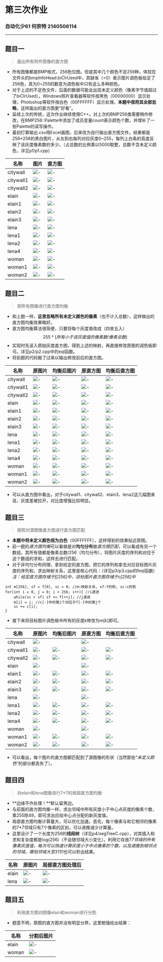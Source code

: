 
# 第三次作业

### 自动化少61 何奈特 2140506114

---

## 题目一

> 画出所有附件图像的直方图

* 所有图像都是BMP格式，256色位图。但是其中几个颜色不足256种，体现在文件头的bmpInfoHead.biClrUsed中，其缺省（=0）表示图片调色板给足了256色，其为0~255的数意为调色板中只有这么多种颜色。
* 对于上述的不足色文件，后面的数据可能会出现未定义颜色（像素字节值超过了biClrUsed）。Windows照片查看器等软件按黑色（00000000）显示处理，Photoshop等软件按白色（00FFFFFF）显示处理。**本题中我将其全部忽略**，这样画出的直方图更“好看”。
* 延续上次的传统，这次作业继续使用C++。对上次的BMP256类需要稍作修改，在BMP256::Palette中添加了成员变量count表示颜色个数，并增补了一些Palette的读写操作。
* 最初打算输出.csv用Excel画图，后来改为自行输出直方图文件。结果都是256*256的黑白图片，从左到右每列对应灰度0~255，每列上白条的高度反映了该灰度像素数的多少。（占总数的比例乘以5000取整，总数不含未定义颜色，详见p1/p1.cpp）

名称|图片|直方图
--|--|--
citywall|![-](p1/citywall.bmp)|![-](p1/_hg_citywall.bmp)
citywall1|![-](p1/citywall1.bmp)|![-](p1/_hg_citywall1.bmp)
citywall2|![-](p1/citywall2.bmp)|![-](p1/_hg_citywall2.bmp)
elain|![-](p1/elain.bmp)|![-](p1/_hg_elain.bmp)
elain1|![-](p1/elain1.bmp)|![-](p1/_hg_elain1.bmp)
elain2|![-](p1/elain2.bmp)|![-](p1/_hg_elain2.bmp)
elain3|![-](p1/elain3.bmp)|![-](p1/_hg_elain3.bmp)
lena|![-](p1/lena.bmp)|![-](p1/_hg_lena.bmp)
lena1|![-](p1/lena1.bmp)|![-](p1/_hg_lena1.bmp)
lena2|![-](p1/lena2.bmp)|![-](p1/_hg_lena2.bmp)
lena4|![-](p1/lena4.bmp)|![-](p1/_hg_lena4.bmp)
woman|![-](p1/woman.bmp)|![-](p1/_hg_woman.bmp)
woman1|![-](p1/woman1.bmp)|![-](p1/_hg_woman1.bmp)
woman2|![-](p1/woman2.bmp)|![-](p1/_hg_woman2.bmp)

## 题目二

> 把所有图像进行直方图均衡

* 和上题一样，**这里忽略所有未定义颜色的像素**（也不计入总数），这样做出的直方图均衡效果略好。
* 直方图均衡算法很简便，只要将每个灰度值改成（四舍五入）
$$255 * (所有小于该灰度值的像素数 / 像素总数)$$
* 实现时先读入原始灰度直方图，得到上述的映射，再直接修改原图的调色板即可。详见p2/p2.cpp中的eql函数。
* 将前题的代码搬了过来以输出修改前后的直方图。

名称|原图片|均衡后图片|原直方图|均衡后直方图
--|--|--|--|--
citywall|![-](p2/citywall.bmp)|![-](p2/citywall_eq.bmp)|![-](p2/_hg_citywall.bmp)|![-](p2/_hg_citywall_eq.bmp)
citywall1|![-](p2/citywall1.bmp)|![-](p2/citywall1_eq.bmp)|![-](p2/_hg_citywall1.bmp)|![-](p2/_hg_citywall1_eq.bmp)
citywall2|![-](p2/citywall2.bmp)|![-](p2/citywall2_eq.bmp)|![-](p2/_hg_citywall2.bmp)|![-](p2/_hg_citywall1_eq.bmp)
elain|![-](p2/elain.bmp)|![-](p2/elain_eq.bmp)|![-](p2/_hg_elain.bmp)|![-](p2/_hg_elain_eq.bmp)
elain1|![-](p2/elain1.bmp)|![-](p2/elain1_eq.bmp)|![-](p2/_hg_elain1.bmp)|![-](p2/_hg_elain1_eq.bmp)
elain2|![-](p2/elain2.bmp)|![-](p2/elain2_eq.bmp)|![-](p2/_hg_elain2.bmp)|![-](p2/_hg_elain2_eq.bmp)
elain3|![-](p2/elain3.bmp)|![-](p2/elain3_eq.bmp)|![-](p2/_hg_elain3.bmp)|![-](p2/_hg_elain3_eq.bmp)
lena|![-](p2/lena.bmp)|![-](p2/lena_eq.bmp)|![-](p2/_hg_lena.bmp)|![-](p2/_hg_lena_eq.bmp)
lena1|![-](p2/lena1.bmp)|![-](p2/lena1_eq.bmp)|![-](p2/_hg_lena1.bmp)|![-](p2/_hg_lena1_eq.bmp)
lena2|![-](p2/lena2.bmp)|![-](p2/lena2_eq.bmp)|![-](p2/_hg_lena2.bmp)|![-](p2/_hg_lena2_eq.bmp)
lena4|![-](p2/lena4.bmp)|![-](p2/lena4_eq.bmp)|![-](p2/_hg_lena4.bmp)|![-](p2/_hg_lena4_eq.bmp)
woman|![-](p2/woman.bmp)|![-](p2/woman_eq.bmp)|![-](p2/_hg_woman.bmp)|![-](p2/_hg_woman_eq.bmp)
woman1|![-](p2/woman1.bmp)|![-](p2/woman1_eq.bmp)|![-](p2/_hg_woman1.bmp)|![-](p2/_hg_woman1_eq.bmp)
woman2|![-](p2/woman2.bmp)|![-](p2/woman2_eq.bmp)|![-](p2/_hg_woman2.bmp)|![-](p2/_hg_woman2_eq.bmp)

* 可以从直方图中看出，对于citywall1、citywall2、elain3、lena2这几幅图来说，灰度差被拉开，对比度增强比较明显。

## 题目三

> 按照对源图像直方图进行直方图匹配

* **本题中将未定义颜色视为白色**（00FFFFFF），这样得到的效果贴近原图。
* 前一题的*直方图均衡*可以看做是对**均匀分布**做*直方图匹配*，可以看成有另一个数组，其所有值都是像素总数/256（均匀分布），将图片灰度的序列和对应于这个数组的求和，这样去进行匹配。
* 对于非均匀分布同理，拿到给定的直方图，把它的序列和拿去对应目标图片灰度的序列和，求出映射关系，这里是核心代码：（详见p3/p3.cpp的feql函数）
*注：给定直方图存储于f[256]中，目标图片直方图存储于c[256]中*
```
int m[256], sf = f[0], sc = 0; //m:映射关系, sf:f的和, sc:c的和
for(int i = 0, j = 0; i < 256; i++){ //i递进
	while(sc > sf) sf += f[++j]; //j递进
	m[i] = j; //c[-]中的第i个对应于f[-]中的第j个
	sc += c[i];
}
```
* 接下来将目标图片调色板中所有的灰度k修改为m[k]即可。

名称|原图片|均衡后图片|原直方图|均衡后直方图
--|--|--|--|--
citywall|![-](p3/citywall.bmp)| |![-](p3/_hg_citywall.bmp)| 
citywall1|![-](p3/citywall1.bmp)|![-](p3/citywall1_eq.bmp)|![-](p3/_hg_citywall1.bmp)|![-](p3/_hg_citywall1_eq.bmp)
citywall2|![-](p3/citywall2.bmp)|![-](p3/citywall2_eq.bmp)|![-](p3/_hg_citywall2.bmp)|![-](p3/_hg_citywall1_eq.bmp)
elain|![-](p3/elain.bmp)| |![-](p3/_hg_elain.bmp)| 
elain1|![-](p3/elain1.bmp)|![-](p3/elain1_eq.bmp)|![-](p3/_hg_elain1.bmp)|![-](p3/_hg_elain1_eq.bmp)
elain2|![-](p3/elain2.bmp)|![-](p3/elain2_eq.bmp)|![-](p3/_hg_elain2.bmp)|![-](p3/_hg_elain2_eq.bmp)
elain3|![-](p3/elain3.bmp)|![-](p3/elain3_eq.bmp)|![-](p3/_hg_elain3.bmp)|![-](p3/_hg_elain3_eq.bmp)
lena|![-](p3/lena.bmp)| |![-](p3/_hg_lena.bmp)| 
lena1|![-](p3/lena1.bmp)|![-](p3/lena1_eq.bmp)|![-](p3/_hg_lena1.bmp)|![-](p3/_hg_lena1_eq.bmp)
lena2|![-](p3/lena2.bmp)|![-](p3/lena2_eq.bmp)|![-](p3/_hg_lena2.bmp)|![-](p3/_hg_lena2_eq.bmp)
lena4|![-](p3/lena4.bmp)|![-](p3/lena4_eq.bmp)|![-](p3/_hg_lena4.bmp)|![-](p3/_hg_lena4_eq.bmp)
woman|![-](p3/woman.bmp)| |![-](p3/_hg_woman.bmp)| 
woman1|![-](p3/woman1.bmp)|![-](p3/woman1_eq.bmp)|![-](p3/_hg_woman1.bmp)|![-](p3/_hg_woman1_eq.bmp)
woman2|![-](p3/woman2.bmp)|![-](p3/woman2_eq.bmp)|![-](p3/_hg_woman2.bmp)|![-](p3/_hg_woman2_eq.bmp)

* 可以看出，每个图片的直方图都匹配到了源图像的形状（当然那些“*未定义颜色*”的部分都丢失了）。

## 题目四

>对elain和lena图像进行7*7的局部直方图均衡

* **边缘不作处理！**默认留黑边。
* 与前面的直方图均衡一样，求出邻域中所有灰度小于中心点灰度的像素个数，乘255除49，即可求出应给中心点分配的新灰度值。
* 局部直方图均衡计算量大，可以优化加速。首先，每个像素与和它相邻的像素的7*7邻域只有7个像素的区别，可以递推减少计算量。
* 这里设计了一个长度为256的**线段树**（详见p4/segTreeC.cpp），对其插入和求和复杂度都是log(256)（不会随邻域大小变化）。利用它存放7*7邻域的所有像素灰度值，每次可以快速计算灰度小于中点像素的个数，以及递推到相邻点的邻域。哪怕邻域大至31*31也可以秒出结果。

名称|原图片|局部直方图处理后
--|--|--
elain|![-](p4/elain.bmp)|![-](p4/_lhe_elain.bmp)
lena|![-](p4/lena.bmp)|![-](p4/_lhe_lena.bmp)

## 题目五

> 利用直方图对图像elain和woman进行分割

* 题意不明，原图的直方图并没有明显分界。这里勉强给出结果：

名称|分割后图片
--|--
elain|![-](p5/elain.bmp)|![-](p5/elain_.bmp)
woman|![-](p5/woman.bmp)|![-](p5/woman_.bmp)
